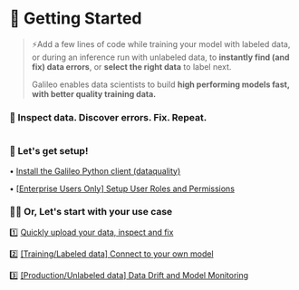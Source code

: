 # 🚀 Getting Started

> ⚡️Add a few lines of code while training your model with labeled data, or during an inference run with unlabeled data, to **instantly find (and fix) data errors**, or **select the right data** to label next.
>
> Galileo enables data scientists to build **high performing models fast, with better quality training data.**

### **🔭 Inspect data. Discover errors. Fix. Repeat.**

<figure><img src=".gitbook/assets/data fix.gif" alt=""><figcaption></figcaption></figure>

### 🏁  Let's get setup!

• [Install the Galileo Python client (dataquality)](getting-started/setup-installing-galileo.md)

• [\[Enterprise Users Only\] Setup User Roles and Permissions](enterprise-only/enterprise-only/setting-up-new-users.md)

### ☝🏼 Or, Let's start with your use case

1️⃣  [Quickly upload your data, inspect and fix](getting-started/1-get-started-add-your-data-to-galileo.md)

2️⃣  [\[Training/Labeled data\] Connect to your own model](getting-started/byom-bring-your-own-model/)

3️⃣  [\[Production/Unlabeled data\] Data Drift and Model Monitoring](getting-started/2-model-monitoring-and-data-drift-with-production-or-unlabeled-data/)
